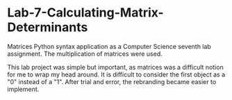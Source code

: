 # Lab-7-Calculating-Matrix-Determinants
Matrices Python syntax application as a Computer Science seventh lab assignment. The multiplication of matrices were used.

This lab project was simple but important, as matrices was a difficult notion for me to wrap my head around. It is difficult to consider the first object as a "0" instead of a "1". After trial and error, the rebranding became easier to implement.

